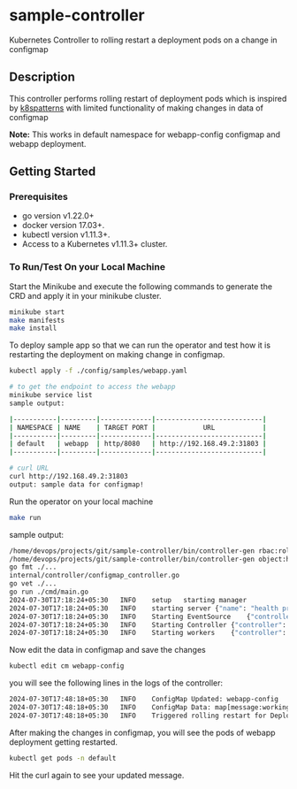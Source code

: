 # sample-controller
Kubernetes Controller to rolling restart a deployment pods on a change in configmap

## Description
This controller performs rolling restart of deployment pods which is inspired by [k8spatterns](https://github.com/k8spatterns/examples/tree/main/advanced/Controller/expose-controller) with limited functionality of making changes in data of configmap

**Note:** This works in default namespace for webapp-config configmap and webapp deployment. 

## Getting Started

### Prerequisites
- go version v1.22.0+
- docker version 17.03+.
- kubectl version v1.11.3+.
- Access to a Kubernetes v1.11.3+ cluster.

### To Run/Test On your Local Machine

Start the Minikube and execute the following commands to generate the CRD and apply it in your minikube cluster.

```sh
minikube start
make manifests
make install
```

To deploy sample app so that we can run the operator and test how it is restarting the deployment on making change in configmap. 

```sh
kubectl apply -f ./config/samples/webapp.yaml

# to get the endpoint to access the webapp
minikube service list
sample output: 

|-----------|---------|-------------|---------------------------|
| NAMESPACE | NAME    | TARGET PORT |            URL            |
|-----------|---------|-------------|---------------------------|
| default   | webapp  | http/8080   | http://192.168.49.2:31803 |
|-----------|---------|-------------|---------------------------|

# curl URL
curl http://192.168.49.2:31803
output: sample data for configmap!

```
Run the operator on your local machine

```sh
make run
```

sample output:
```sh
/home/devops/projects/git/sample-controller/bin/controller-gen rbac:roleName=manager-role crd webhook paths="./..." output:crd:artifacts:config=config/crd/bases
/home/devops/projects/git/sample-controller/bin/controller-gen object:headerFile="hack/boilerplate.go.txt" paths="./..."
go fmt ./...
internal/controller/configmap_controller.go
go vet ./...
go run ./cmd/main.go
2024-07-30T17:18:24+05:30	INFO	setup	starting manager
2024-07-30T17:18:24+05:30	INFO	starting server	{"name": "health probe", "addr": "[::]:8081"}
2024-07-30T17:18:24+05:30	INFO	Starting EventSource	{"controller": "configmap", "controllerGroup": "", "controllerKind": "ConfigMap", "source": "kind source: *v1.ConfigMap"}
2024-07-30T17:18:24+05:30	INFO	Starting Controller	{"controller": "configmap", "controllerGroup": "", "controllerKind": "ConfigMap"}
2024-07-30T17:18:24+05:30	INFO	Starting workers	{"controller": "configmap", "controllerGroup": "", "controllerKind": "ConfigMap", "worker count": 1}

```

Now edit the data in configmap and save the changes

```sh
kubectl edit cm webapp-config
```

you will see the following lines in the logs of the controller:

```sh
2024-07-30T17:48:18+05:30	INFO	ConfigMap Updated: webapp-config
2024-07-30T17:48:18+05:30	INFO	ConfigMap Data: map[message:working as expected!]
2024-07-30T17:48:18+05:30	INFO	Triggered rolling restart for Deployment: webapp

```

After making the changes in configmap, you will see the pods of webapp deployment getting restarted.

```sh
kubectl get pods -n default 
```

Hit the curl again to see your updated message.

